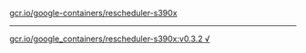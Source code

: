 [gcr.io/google-containers/rescheduler-s390x](https://hub.docker.com/r/abcz/rescheduler-s390x/tags/) 

----
[gcr.io/google_containers/rescheduler-s390x:v0.3.2 √](https://hub.docker.com/r/abcz/rescheduler-s390x/tags/)

